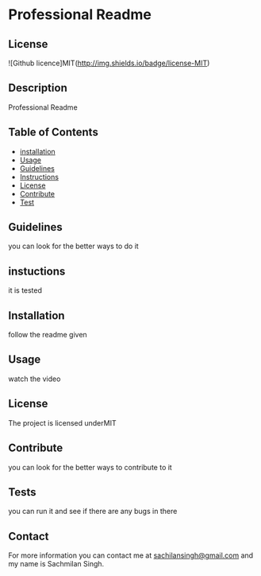 # Professional Readme

## License

![Github licence]MIT(http://img.shields.io/badge/license-MIT)

## Description

Professional Readme

## Table of Contents
* [installation](#installation)
* [Usage](#usage)
* [Guidelines](#guidelines)
* [Instructions](#instructions)
* [License](#license)
* [Contribute](#contribute)
* [Test](#tests)



## Guidelines
you can look for the better ways to do it

## instuctions
it is tested

## Installation
follow the readme given

## Usage
watch the video

## License
The project is licensed underMIT

## Contribute
you can look for the better ways to contribute to it

## Tests
you can run it and see if there are any bugs in there

## Contact
For more information you can contact me at sachilansingh@gmail.com and my name is Sachmilan Singh.
